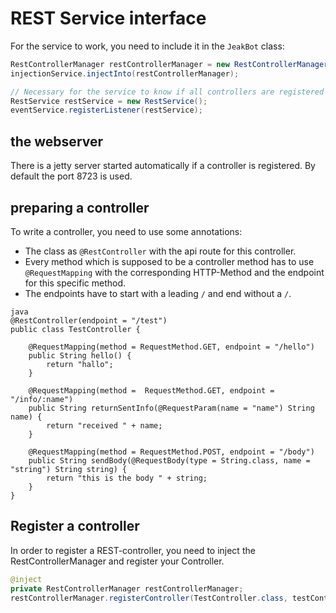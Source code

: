 # REST Service interface
For the service to work, you need to include it in the ``JeakBot`` class:


```java
RestControllerManager restControllerManager = new RestControllerManager(new HashMap<>());
injectionService.injectInto(restControllerManager);

// Necessary for the service to know if all controllers are registered or a new one was registered.
RestService restService = new RestService();
eventService.registerListener(restService);
```

## the webserver
There is a jetty server started automatically if a controller is registered. By default the port 8723 is used.

## preparing a controller
To write a controller, you need to use some annotations:
* The class as `@RestController` with the api route for this controller.
* Every method which is supposed to be a controller method has to use `@RequestMapping` with the 
corresponding HTTP-Method and the endpoint for this specific method.
* The endpoints have to start with a leading `/` and end without a `/`.

```
java
@RestController(endpoint = "/test")
public class TestController {

    @RequestMapping(method = RequestMethod.GET, endpoint = "/hello")
    public String hello() {
        return "hallo";
    }

    @RequestMapping(method =  RequestMethod.GET, endpoint = "/info/:name")
    public String returnSentInfo(@RequestParam(name = "name") String name) {
        return "received " + name;
    }

    @RequestMapping(method = RequestMethod.POST, endpoint = "/body")
    public String sendBody(@RequestBody(type = String.class, name = "string") String string) {
        return "this is the body " + string;
    }
}
```

## Register a controller
In order to register a REST-controller, you need to inject the RestControllerManager
and register your Controller.
```java
@inject
private RestControllerManager restControllerManager;
restControllerManager.registerController(TestController.class, testController);
```
